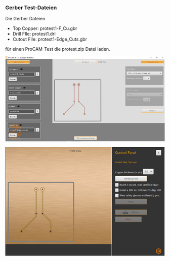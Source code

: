 ### Gerber Test-Dateien

Die Gerber Dateien

- Top Copper: protest1-F_Cu.gbr
- Drill FIle: protest1.drl
- Cutout File: protest1-Edge_Cuts.gbr

für einen ProCAM-Test die protest.zip Datei laden.


![image](https://github.com/frankyhub/Prometheus/blob/main/Pix/ProCAM7.png)

![image](https://github.com/frankyhub/Prometheus/blob/main/Pix/ProCAM8.png)
